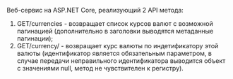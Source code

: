 Веб-сервис на ASP.NET Core, реализующий 2 API метода:
1. GET/currencies - возвращает список курсов валют с возможной пагинацией (дополнительно в заголовки выводятся метаданные пагинации);
2. GET/currency/ - возвращает курс валюты по индетификатору этой валюты (идентификатор является обязательным параметром, в случае передачи неправильного идентификатора выводится объект с значениями null, метод не чувствителен к регистру).
